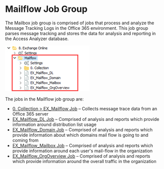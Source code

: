 # Mailflow Job Group

The Mailbox job group is comprised of jobs that process and analyze the Message Tracking Logs in the Office 365 environment. This job group parses message tracking and stores the data for analysis and reporting in the Access Analyzer database.

![Mailflow Job Group in the Jobs Tree](/static/img/product_docs/accessanalyzer/accessanalyzer/enterpriseauditor/solutions/exchange/online/mailflow/mailflowjobstree.png)

The jobs in the Mailflow job group are:

- [0. Collection > EX\_Mailflow Job](/docs/product_docs/accessanalyzer/accessanalyzer/enterpriseauditor/solutions/exchange/online/mailflow/ex_mailflow.md) – Collects message trace data from an Office 365 server
- [EX\_Mailflow\_DL Job](/docs/product_docs/accessanalyzer/accessanalyzer/enterpriseauditor/solutions/exchange/online/mailflow/ex_mailflow_dl.md) – Comprised of analysis and reports which provide information around distribution list usage
- [EX\_Mailflow\_Domain Job](/docs/product_docs/accessanalyzer/accessanalyzer/enterpriseauditor/solutions/exchange/online/mailflow/ex_mailflow_domain.md) – Comprised of analysis and reports which provide information about which domains mail flow is going to and coming from
- [EX\_Mailflow\_Mailbox Job](/docs/product_docs/accessanalyzer/accessanalyzer/enterpriseauditor/solutions/exchange/online/mailflow/ex_mailflow_mailbox.md) – Comprised of analysis and reports which provide information around each user's mail-flow in the organization
- [EX\_Mailflow\_OrgOverview Job](/docs/product_docs/accessanalyzer/accessanalyzer/enterpriseauditor/solutions/exchange/online/mailflow/ex_mailflow_orgoverview.md) – Comprised of analysis and reports which provide information around the overall traffic in the organization

